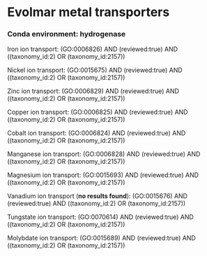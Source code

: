 # Evolmar metal transporters

### Conda environment: hydrogenase

Iron ion transport:
(GO:0006826) AND (reviewed:true) AND ((taxonomy_id:2) OR (taxonomy_id:2157))

Nickel ion transport:
(GO:0015675) AND (reviewed:true) AND ((taxonomy_id:2) OR (taxonomy_id:2157))

Zinc ion transport:
(GO:0006829) AND (reviewed:true) AND ((taxonomy_id:2) OR (taxonomy_id:2157))

Copper ion transport:
(GO:0006825) AND (reviewed:true) AND ((taxonomy_id:2) OR (taxonomy_id:2157))

Cobalt ion transport:
(GO:0006824) AND (reviewed:true) AND ((taxonomy_id:2) OR (taxonomy_id:2157))

Manganese ion transport:
(GO:0006828) AND (reviewed:true) AND ((taxonomy_id:2) OR (taxonomy_id:2157))

Magnesium ion transport:
(GO:0015693) AND (reviewed:true) AND ((taxonomy_id:2) OR (taxonomy_id:2157))

Vanadium ion transport (__no results found__):
(GO:0015676) AND (reviewed:true) AND ((taxonomy_id:2) OR (taxonomy_id:2157))

Tungstate ion transport:
(GO:0070614) AND (reviewed:true) AND ((taxonomy_id:2) OR (taxonomy_id:2157))

Molybdate ion transport:
(GO:0015689) AND (reviewed:true) AND ((taxonomy_id:2) OR (taxonomy_id:2157))


